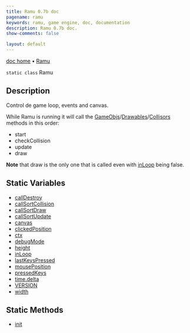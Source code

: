 ```yaml
---
title: Ramu 0.7b doc
pagename: ramu
keywords: ramu, game engine, doc, documentation
description: Ramu 0.7b doc.
show-comments: false

layout: default
---
```

[doc home](home) &#8226; [Ramu](../)  

``static class`` Ramu  
## Description
Control de game loop, events and canvas.  

While Ramu is running it will call the [GameObjs](GameObj)/[Drawables](Drawable)/[Collisors](Collisor) methods in this order:
- start
- checkCollision
- update
- draw

**Note** that draw is the only one that is called even with [inLoop](inLoop) being false.

## Static Variables
- [callDestroy ](Ramu.callDestroy)  
- [callSortCollision](Ramu.callSortCollision)  
- [callSortDraw](Ramu.callSortDraw)  
- [callSortUpdate ](Ramu.callSortUpdate)  
- [canvas](Ramu.canvas)   
- [clickedPosition](Ramu.clickedPosition)  
- [ctx](Ramu.ctx)   
- [debugMode](Ramu.debugMode)  
- [height](Ramu.height)  
- [inLoop](Ramu.inLoop)   
- [lastKeysPressed](Ramu.lastKeysPressed)  
- [mousePosition](Ramu.mousePosition)  
- [pressedKeys](Ramu.pressedKeys)  
- [time.delta](Ramu.time.delta)   
- [VERSION](Ramu.VERSION)  
- [width](Ramu.width)  

## Static Methods
- [init](Ramu.init)
